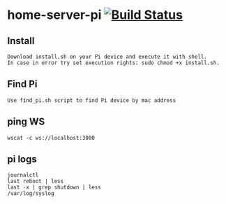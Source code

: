 # home-server-pi [![Build Status](https://travis-ci.com/stesel/home-server-pi.svg?branch=master)](https://travis-ci.com/stesel/home-server-pi)

## Install
```
Download install.sh on your Pi device and execute it with shell.
In case in error try set execution rights: sudo chmod +x install.sh.
```

## Find Pi
```
Use find_pi.sh script to find Pi device by mac address 
```

## ping WS
```
wscat -c ws://localhost:3000
```

## pi logs
```
journalctl
last reboot | less
last -x | grep shutdown | less
/var/log/syslog
```
